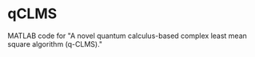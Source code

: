 # qCLMS
MATLAB code for "A novel quantum calculus-based complex least mean square algorithm (q-CLMS)."
